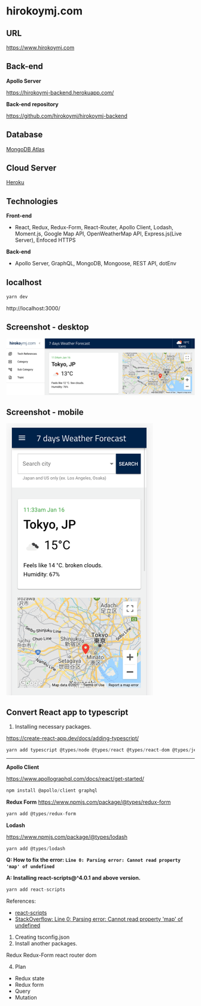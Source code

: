 <h1>hirokoymj.com</h1>

## URL

https://www.hirokoymj.com

## Back-end

**Apollo Server**

https://hirokoymj-backend.herokuapp.com/

**Back-end repository**

https://github.com/hirokoymj/hirokoymj-backend

## Database

[MongoDB Atlas](https://www.mongodb.com/cloud/atlas)

## Cloud Server

[Heroku](https://dashboard.heroku.com/apps)

## Technologies

**Front-end**

- React, Redux, Redux-Form, React-Router, Apollo Client, Lodash, Moment.js, Google Map API, OpenWeatherMap API, Express.js(Live Server), Enfoced HTTPS

**Back-end**

- Apollo Server, GraphQL, MongoDB, Mongoose, REST API, dotEnv

## localhost

```js
yarn dev
```

http://localhost:3000/

## Screenshot - desktop

![](src/Assets/hirokoymj-com-desktop.png)

## Screenshot - mobile

![](src/Assets/hirokoymj-com-mobile.png)

## Convert React app to typescript

1. Installing necessary packages.

https://create-react-app.dev/docs/adding-typescript/

```js
yarn add typescript @types/node @types/react @types/react-dom @types/jest
```

<hr />

**Apollo Client**

https://www.apollographql.com/docs/react/get-started/

```js
npm install @apollo/client graphql
```

**Redux Form**
https://www.npmjs.com/package/@types/redux-form

```js
yarn add @types/redux-form
```

**Lodash**

https://www.npmjs.com/package/@types/lodash

```js
yarn add @types/lodash
```

**Q: How to fix the error: `Line 0: Parsing error: Cannot read property 'map' of undefined`**

**A: Installing react-scripts@^4.0.1 and above version.**

```js
yarn add react-scripts
```

References:

- [react-scripts](https://www.npmjs.com/package/react-scripts)
- [StackOverflow: Line 0: Parsing error: Cannot read property 'map' of undefined](https://stackoverflow.com/questions/62079477/line-0-parsing-error-cannot-read-property-map-of-undefined)

1. Creating tsconfig.json
2. Install another packages.

Redux
Redux-Form
react router dom

4. Plan

- Redux state
- Redux form
- Query
- Mutation
